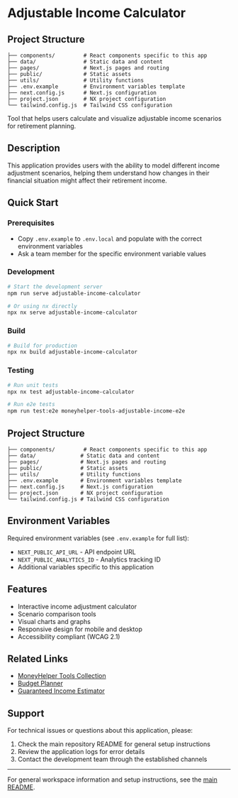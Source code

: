 # Adjustable Income Calculator

## Project Structure

```
├── components/         # React components specific to this app
├── data/               # Static data and content
├── pages/              # Next.js pages and routing
├── public/             # Static assets
├── utils/              # Utility functions
├── .env.example        # Environment variables template
├── next.config.js      # Next.js configuration
├── project.json        # NX project configuration
└── tailwind.config.js  # Tailwind CSS configuration
```
Tool that helps users calculate and visualize adjustable income scenarios for retirement planning.

## Description

This application provides users with the ability to model different income adjustment scenarios, helping them understand how changes in their financial situation might affect their retirement income.

## Quick Start

### Prerequisites

- Copy `.env.example` to `.env.local` and populate with the correct environment variables
- Ask a team member for the specific environment variable values

### Development

```bash
# Start the development server
npm run serve adjustable-income-calculator

# Or using nx directly
npx nx serve adjustable-income-calculator
```

### Build

```bash
# Build for production
npx nx build adjustable-income-calculator
```

### Testing

```bash
# Run unit tests
npx nx test adjustable-income-calculator

# Run e2e tests
npm run test:e2e moneyhelper-tools-adjustable-income-e2e
```

## Project Structure

```
├── components/         # React components specific to this app
├── data/              # Static data and content
├── pages/             # Next.js pages and routing
├── public/            # Static assets
├── utils/             # Utility functions
├── .env.example       # Environment variables template
├── next.config.js     # Next.js configuration
├── project.json       # NX project configuration
└── tailwind.config.js # Tailwind CSS configuration
```

## Environment Variables

Required environment variables (see `.env.example` for full list):

- `NEXT_PUBLIC_API_URL` - API endpoint URL
- `NEXT_PUBLIC_ANALYTICS_ID` - Analytics tracking ID
- Additional variables specific to this application

## Features

- Interactive income adjustment calculator
- Scenario comparison tools
- Visual charts and graphs
- Responsive design for mobile and desktop
- Accessibility compliant (WCAG 2.1)

## Related Links

- [MoneyHelper Tools Collection](../moneyhelper-tools/)
- [Budget Planner](../budget-planner/)
- [Guaranteed Income Estimator](../guaranteed-income-estimator/)

## Support

For technical issues or questions about this application, please:

1. Check the main repository README for general setup instructions
2. Review the application logs for error details
3. Contact the development team through the established channels

---

For general workspace information and setup instructions, see the [main README](../../README.md).
